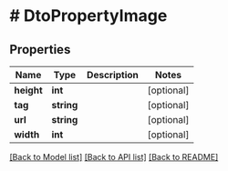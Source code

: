 # # DtoPropertyImage

## Properties

Name | Type | Description | Notes
------------ | ------------- | ------------- | -------------
**height** | **int** |  | [optional]
**tag** | **string** |  | [optional]
**url** | **string** |  | [optional]
**width** | **int** |  | [optional]

[[Back to Model list]](../../README.md#models) [[Back to API list]](../../README.md#endpoints) [[Back to README]](../../README.md)
